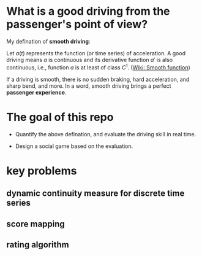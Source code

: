 # What is a good driving from the passenger's point of view?

My defination of **smooth driving**:

Let $a(t)$ represents the function (or time series) of acceleration. A good driving means $a$ is continuous and its derivative function $a'$ is also continuous, i.e., function $a$ is at least of class $C^1$. ([Wiki: Smooth function](http://en.wikipedia.org/wiki/Smooth_function))

If a driving is smooth, there is no sudden braking, hard acceleration, and sharp bend, and more. In a word, smooth driving brings a perfect **passenger experience**.

# The goal of this repo

- Quantify the above defination, and evaluate the driving skill in real time.

- Design a social game based on the evaluation.

# key problems

## dynamic continuity measure for discrete time series

## score mapping

## rating algorithm



